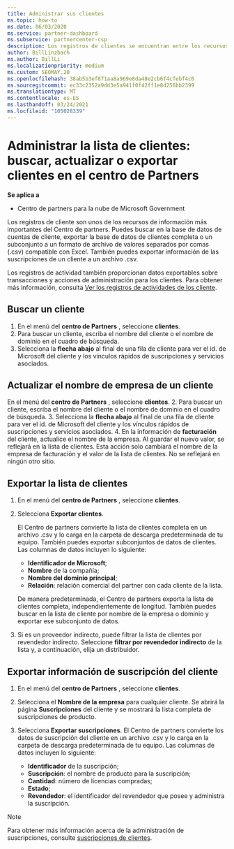 ```yaml
---
title: Administrar sus clientes
ms.topic: how-to
ms.date: 06/03/2020
ms.service: partner-dashboard
ms.subservice: partnercenter-csp
description: Los registros de clientes se encuentran entre los recursos de información más importantes. Obtenga información acerca de cómo ver, buscar, actualizar & exportar información en la lista de clientes del centro de Partners.
author: BillLinzbach
ms.author: BillLi
ms.localizationpriority: medium
ms.custom: SEOMAY.20
ms.openlocfilehash: 38ab5b3ef871aa8a969e8da48e2cb6f4cfebf4c6
ms.sourcegitcommit: ec33c2352a9dd3e5a941f0f42ff1e8d256bb2399
ms.translationtype: MT
ms.contentlocale: es-ES
ms.lasthandoff: 03/24/2021
ms.locfileid: "105028339"
---
```

# <a name="manage-your-customer-list---search-update-or-export-customers-in-partner-center"></a>Administrar la lista de clientes: buscar, actualizar o exportar clientes en el centro de Partners

**Se aplica a**

- Centro de partners para la nube de Microsoft Government

Los registros de cliente son unos de los recursos de información más importantes del Centro de partners. Puedes buscar en la base de datos de cuentas de cliente, exportar la base de datos de clientes completa o un subconjunto a un formato de archivo de valores separados por comas (.csv) compatible con Excel. También puedes exportar información de las suscripciones de un cliente a un archivo .csv.

Los registros de actividad también proporcionan datos exportables sobre transacciones y acciones de administración para los clientes. Para obtener más información, consulta [Ver los registros de actividades de los cliente](activity-logs.md).

## <a name="search-for-a-customer"></a>Buscar un cliente

1. En el menú del **centro de Partners** , seleccione **clientes**.
2. Para buscar un cliente, escriba el nombre del cliente o el nombre de dominio en el cuadro de búsqueda.
3. Selecciona la **flecha abajo** al final de una fila de cliente para ver el id. de Microsoft del cliente y los vínculos rápidos de suscripciones y servicios asociados.

## <a name="update-a-customers-company-name"></a>Actualizar el nombre de empresa de un cliente

En el menú del **centro de Partners** , seleccione **clientes**.
2. Para buscar un cliente, escriba el nombre del cliente o el nombre de dominio en el cuadro de búsqueda.
3. Selecciona la **flecha abajo** al final de una fila de cliente para ver el id. de Microsoft del cliente y los vínculos rápidos de suscripciones y servicios asociados.
4. En la información de **facturación** del cliente, actualice el nombre de la empresa. Al guardar el nuevo valor, se reflejará en la lista de clientes. Esta acción solo cambiará el nombre de la empresa de facturación y el valor de la lista de clientes. No se reflejará en ningún otro sitio.

## <a name="export-your-customer-list"></a>Exportar la lista de clientes

1. En el menú del **centro de Partners** , seleccione **clientes**.
2. Selecciona **Exportar clientes**.

   El Centro de partners convierte la lista de clientes completa en un archivo .csv y lo carga en la carpeta de descarga predeterminada de tu equipo. También puedes exportar subconjuntos de datos de clientes. Las columnas de datos incluyen lo siguiente:

   - **Identificador de Microsoft**;
   - **Nombre** de la compañía;
   - **Nombre del dominio principal**;
   - **Relación**: relación comercial del partner con cada cliente de la lista.

    De manera predeterminada, el Centro de partners exporta la lista de clientes completa, independientemente de longitud. También puedes buscar en la lista de cliente por nombre de la empresa o dominio y exportar ese subconjunto de datos.

3. Si es un proveedor indirecto, puede filtrar la lista de clientes por revendedor indirecto. Seleccione **filtrar por revendedor indirecto** de la lista y, a continuación, elija un distribuidor.


## <a name="export-customer-subscription-information"></a>Exportar información de suscripción del cliente

1. En el menú del **centro de Partners** , seleccione **clientes**.

2. Selecciona el **Nombre de la empresa** para cualquier cliente. Se abrirá la página **Suscripciones** del cliente y se mostrará la lista completa de suscripciones de producto.

3. Selecciona **Exportar suscripciones**. El Centro de partners convierte los datos de suscripción del cliente en un archivo .csv y lo carga en la carpeta de descarga predeterminada de tu equipo. Las columnas de datos incluyen lo siguiente:
   - **Identificador** de la suscripción;
   - **Suscripción**: el nombre de producto para la suscripción;
   - **Cantidad**: número de licencias compradas;
   - **Estado**;
   - **Revendedor**: el identificador del revendedor que posee y administra la suscripción.

> [!NOTE]  
> Para obtener más información acerca de la administración de suscripciones, consulte [suscripciones de clientes](customer-subscriptions.md).
